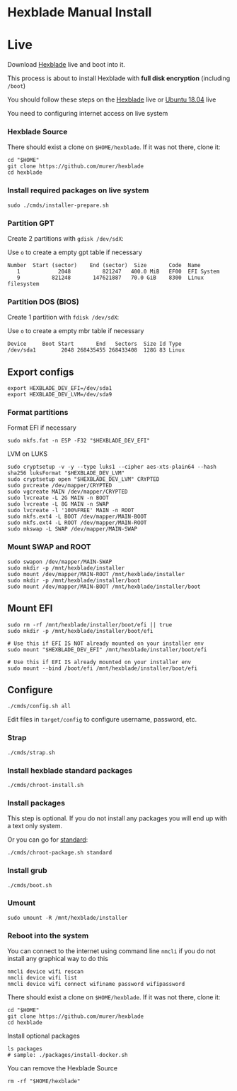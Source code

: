 # Hexblade Manual Install

# Live

Download [Hexblade](https://github.com/murer/hexblade/releases/download/edge/hexblade.iso) live and boot into it.

This process is about to install Hexblade with **full disk encryption** (including ``/boot``)

You should follow these steps on the [Hexblade](https://github.com/murer/hexblade/releases/download/edge/hexblade.iso) live or [Ubuntu 18.04](http://releases.ubuntu.com/18.04/) live

You need to configuring internet access on live system

### Hexblade Source

There should exist a clone on ``$HOME/hexblade``. If it was not there, clone it:

```shell
cd "$HOME"
git clone https://github.com/murer/hexblade
cd hexblade
```

### Install required packages on live system

```shell
sudo ./cmds/installer-prepare.sh
```

### Partition GPT

Create 2 partitions with ```gdisk /dev/sdX```:

Use ```o``` to create a empty gpt table if necessary

```text
Number  Start (sector)    End (sector)  Size       Code  Name
   1            2048          821247   400.0 MiB   EF00  EFI System
   9          821248       147621887   70.0 GiB    8300  Linux filesystem
```

### Partition DOS (BIOS)

Create 1 partition with ```fdisk /dev/sdX```:

Use ```o``` to create a empty mbr table if necessary

```text
Device     Boot Start       End   Sectors  Size Id Type
/dev/sda1        2048 268435455 268433408  128G 83 Linux
```

## Export configs

```shell
export HEXBLADE_DEV_EFI=/dev/sda1
export HEXBLADE_DEV_LVM=/dev/sda9
```

### Format partitions

 Format EFI if necessary

```shell
sudo mkfs.fat -n ESP -F32 "$HEXBLADE_DEV_EFI"
```

LVM on LUKS

```shell
sudo cryptsetup -v -y --type luks1 --cipher aes-xts-plain64 --hash sha256 luksFormat "$HEXBLADE_DEV_LVM"
sudo cryptsetup open "$HEXBLADE_DEV_LVM" CRYPTED
sudo pvcreate /dev/mapper/CRYPTED
sudo vgcreate MAIN /dev/mapper/CRYPTED
sudo lvcreate -L 2G MAIN -n BOOT
sudo lvcreate -L 8G MAIN -n SWAP
sudo lvcreate -l '100%FREE' MAIN -n ROOT
sudo mkfs.ext4 -L BOOT /dev/mapper/MAIN-BOOT
sudo mkfs.ext4 -L ROOT /dev/mapper/MAIN-ROOT
sudo mkswap -L SWAP /dev/mapper/MAIN-SWAP
```

### Mount SWAP and ROOT

```shell
sudo swapon /dev/mapper/MAIN-SWAP
sudo mkdir -p /mnt/hexblade/installer
sudo mount /dev/mapper/MAIN-ROOT /mnt/hexblade/installer
sudo mkdir -p /mnt/hexblade/installer/boot
sudo mount /dev/mapper/MAIN-BOOT /mnt/hexblade/installer/boot
```

## Mount EFI

```shell
sudo rm -rf /mnt/hexblade/installer/boot/efi || true
sudo mkdir -p /mnt/hexblade/installer/boot/efi
```

```shell
# Use this if EFI IS NOT already mounted on your installer env
sudo mount "$HEXBLADE_DEV_EFI" /mnt/hexblade/installer/boot/efi

# Use this if EFI IS already mounted on your installer env
sudo mount --bind /boot/efi /mnt/hexblade/installer/boot/efi
```

## Configure

```shell
./cmds/config.sh all
```

Edit files in ```target/config``` to configure username, password, etc.

### Strap

```shell
./cmds/strap.sh
```

### Install hexblade standard packages

```shell
./cmds/chroot-install.sh
```

### Install packages

This step is optional. If you do not install any packages you will end up with a text only system.

Or you can go for [standard](../packages/install-standard.sh):

```shell
./cmds/chroot-package.sh standard
```

### Install grub

```shell
./cmds/boot.sh
```

### Umount

```shell
sudo umount -R /mnt/hexblade/installer
```

### Reboot into the system

You can connect to the internet using command line ```nmcli``` if you do not install any graphical way to do this

```shell
nmcli device wifi rescan
nmcli device wifi list
nmcli device wifi connect wifiname password wifipassword
```

There should exist a clone on ``$HOME/hexblade``. If it was not there, clone it:

```shell
cd "$HOME"
git clone https://github.com/murer/hexblade
cd hexblade
```

Install optional packages

```shell
ls packages
# sample: ./packages/install-docker.sh
```

You can remove the Hexblade Source

```shell
rm -rf "$HOME/hexblade"
```
